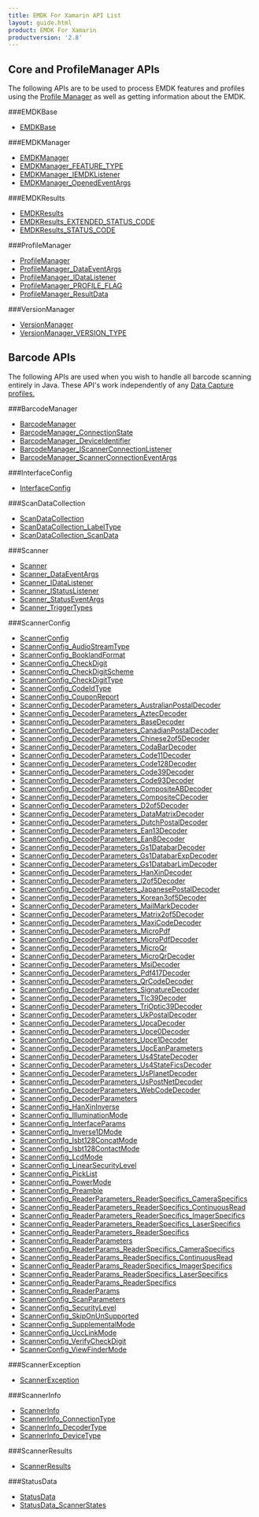 ```yaml
---
title: EMDK For Xamarin API List
layout: guide.html
product: EMDK For Xamarin
productversion: '2.8'
---
```


## Core and ProfileManager APIs
The following APIs are to be used to process EMDK features and profiles using the [Profile Manager](/emdk-for-xamarin/2-7/guide/profilemanager/about) as well as getting information about the EMDK.

###EMDKBase

* [EMDKBase](/emdk-for-xamarin/2-7/api/EMDKBase)


###EMDKManager

* [EMDKManager](/emdk-for-xamarin/2-7/api/EMDKManager)
* [EMDKManager_FEATURE_TYPE](/emdk-for-xamarin/2-7/api/EMDKManager_FEATURE_TYPE)
* [EMDKManager_IEMDKListener](/emdk-for-xamarin/2-7/api/EMDKManager_IEMDKListener)
* [EMDKManager_OpenedEventArgs](/emdk-for-xamarin/2-7/api/EMDKManager_OpenedEventArgs)


###EMDKResults

* [EMDKResults](/emdk-for-xamarin/2-7/api/EMDKResults)
* [EMDKResults_EXTENDED_STATUS_CODE](/emdk-for-xamarin/2-7/api/EMDKResults_EXTENDED_STATUS_CODE)
* [EMDKResults_STATUS_CODE](/emdk-for-xamarin/2-7/api/EMDKResults_STATUS_CODE)


###ProfileManager

* [ProfileManager](/emdk-for-xamarin/2-7/api/ProfileManager)
* [ProfileManager_DataEventArgs](/emdk-for-xamarin/2-7/api/ProfileManager_DataEventArgs)
* [ProfileManager_IDataListener](/emdk-for-xamarin/2-7/api/ProfileManager_IDataListener)
* [ProfileManager_PROFILE_FLAG](/emdk-for-xamarin/2-7/api/ProfileManager_PROFILE_FLAG)
* [ProfileManager_ResultData](/emdk-for-xamarin/2-7/api/ProfileManager_ResultData)


###VersionManager

* [VersionManager](/emdk-for-xamarin/2-7/api/VersionManager)
* [VersionManager_VERSION_TYPE](/emdk-for-xamarin/2-7/api/VersionManager_VERSION_TYPE)


## Barcode APIs
The following APIs are used when you wish to handle all barcode scanning entirely in Java. These API's work independently of any [Data Capture profiles.](/emdk-for-xamarin/2-7/mx/data-capture)


###BarcodeManager

* [BarcodeManager](/emdk-for-xamarin/2-7/api/BarcodeManager)
* [BarcodeManager_ConnectionState](/emdk-for-xamarin/2-7/api/BarcodeManager_ConnectionState)
* [BarcodeManager_DeviceIdentifier](/emdk-for-xamarin/2-7/api/BarcodeManager_DeviceIdentifier)
* [BarcodeManager_IScannerConnectionListener](/emdk-for-xamarin/2-7/api/BarcodeManager_IScannerConnectionListener)
* [BarcodeManager_ScannerConnectionEventArgs](/emdk-for-xamarin/2-7/api/BarcodeManager_ScannerConnectionEventArgs)


###InterfaceConfig

* [InterfaceConfig](/emdk-for-xamarin/2-7/api/InterfaceConfig)


###ScanDataCollection

* [ScanDataCollection](/emdk-for-xamarin/2-7/api/ScanDataCollection)
* [ScanDataCollection_LabelType](/emdk-for-xamarin/2-7/api/ScanDataCollection_LabelType)
* [ScanDataCollection_ScanData](/emdk-for-xamarin/2-7/api/ScanDataCollection_ScanData)


###Scanner

* [Scanner](/emdk-for-xamarin/2-7/api/Scanner)
* [Scanner_DataEventArgs](/emdk-for-xamarin/2-7/api/Scanner_DataEventArgs)
* [Scanner_IDataListener](/emdk-for-xamarin/2-7/api/Scanner_IDataListener)
* [Scanner_IStatusListener](/emdk-for-xamarin/2-7/api/Scanner_IStatusListener)
* [Scanner_StatusEventArgs](/emdk-for-xamarin/2-7/api/Scanner_StatusEventArgs)
* [Scanner_TriggerTypes](/emdk-for-xamarin/2-7/api/Scanner_TriggerTypes)


###ScannerConfig

* [ScannerConfig](/emdk-for-xamarin/2-7/api/ScannerConfig)
* [ScannerConfig_AudioStreamType](/emdk-for-xamarin/2-7/api/ScannerConfig_AudioStreamType)
* [ScannerConfig_BooklandFormat](/emdk-for-xamarin/2-7/api/ScannerConfig_BooklandFormat)
* [ScannerConfig_CheckDigit](/emdk-for-xamarin/2-7/api/ScannerConfig_CheckDigit)
* [ScannerConfig_CheckDigitScheme](/emdk-for-xamarin/2-7/api/ScannerConfig_CheckDigitScheme)
* [ScannerConfig_CheckDigitType](/emdk-for-xamarin/2-7/api/ScannerConfig_CheckDigitType)
* [ScannerConfig_CodeIdType](/emdk-for-xamarin/2-7/api/ScannerConfig_CodeIdType)
* [ScannerConfig_CouponReport](/emdk-for-xamarin/2-7/api/ScannerConfig_CouponReport)
* [ScannerConfig_DecoderParameters_AustralianPostalDecoder](/emdk-for-xamarin/2-7/api/ScannerConfig_DecoderParameters_AustralianPostalDecoder)
* [ScannerConfig_DecoderParameters_AztecDecoder](/emdk-for-xamarin/2-7/api/ScannerConfig_DecoderParameters_AztecDecoder)
* [ScannerConfig_DecoderParameters_BaseDecoder](/emdk-for-xamarin/2-7/api/ScannerConfig_DecoderParameters_BaseDecoder)
* [ScannerConfig_DecoderParameters_CanadianPostalDecoder](/emdk-for-xamarin/2-7/api/ScannerConfig_DecoderParameters_CanadianPostalDecoder)
* [ScannerConfig_DecoderParameters_Chinese2of5Decoder](/emdk-for-xamarin/2-7/api/ScannerConfig_DecoderParameters_Chinese2of5Decoder)
* [ScannerConfig_DecoderParameters_CodaBarDecoder](/emdk-for-xamarin/2-7/api/ScannerConfig_DecoderParameters_CodaBarDecoder)
* [ScannerConfig_DecoderParameters_Code11Decoder](/emdk-for-xamarin/2-7/api/ScannerConfig_DecoderParameters_Code11Decoder)
* [ScannerConfig_DecoderParameters_Code128Decoder](/emdk-for-xamarin/2-7/api/ScannerConfig_DecoderParameters_Code128Decoder)
* [ScannerConfig_DecoderParameters_Code39Decoder](/emdk-for-xamarin/2-7/api/ScannerConfig_DecoderParameters_Code39Decoder)
* [ScannerConfig_DecoderParameters_Code93Decoder](/emdk-for-xamarin/2-7/api/ScannerConfig_DecoderParameters_Code93Decoder)
* [ScannerConfig_DecoderParameters_CompositeABDecoder](/emdk-for-xamarin/2-7/api/ScannerConfig_DecoderParameters_CompositeABDecoder)
* [ScannerConfig_DecoderParameters_CompositeCDecoder](/emdk-for-xamarin/2-7/api/ScannerConfig_DecoderParameters_CompositeCDecoder)
* [ScannerConfig_DecoderParameters_D2of5Decoder](/emdk-for-xamarin/2-7/api/ScannerConfig_DecoderParameters_D2of5Decoder)
* [ScannerConfig_DecoderParameters_DataMatrixDecoder](/emdk-for-xamarin/2-7/api/ScannerConfig_DecoderParameters_DataMatrixDecoder)
* [ScannerConfig_DecoderParameters_DutchPostalDecoder](/emdk-for-xamarin/2-7/api/ScannerConfig_DecoderParameters_DutchPostalDecoder)
* [ScannerConfig_DecoderParameters_Ean13Decoder](/emdk-for-xamarin/2-7/api/ScannerConfig_DecoderParameters_Ean13Decoder)
* [ScannerConfig_DecoderParameters_Ean8Decoder](/emdk-for-xamarin/2-7/api/ScannerConfig_DecoderParameters_Ean8Decoder)
* [ScannerConfig_DecoderParameters_Gs1DatabarDecoder](/emdk-for-xamarin/2-7/api/ScannerConfig_DecoderParameters_Gs1DatabarDecoder)
* [ScannerConfig_DecoderParameters_Gs1DatabarExpDecoder](/emdk-for-xamarin/2-7/api/ScannerConfig_DecoderParameters_Gs1DatabarExpDecoder)
* [ScannerConfig_DecoderParameters_Gs1DatabarLimDecoder](/emdk-for-xamarin/2-7/api/ScannerConfig_DecoderParameters_Gs1DatabarLimDecoder)
* [ScannerConfig_DecoderParameters_HanXinDecoder](/emdk-for-xamarin/2-7/api/ScannerConfig_DecoderParameters_HanXinDecoder)
* [ScannerConfig_DecoderParameters_I2of5Decoder](/emdk-for-xamarin/2-7/api/ScannerConfig_DecoderParameters_I2of5Decoder)
* [ScannerConfig_DecoderParameters_JapanesePostalDecoder](/emdk-for-xamarin/2-7/api/ScannerConfig_DecoderParameters_JapanesePostalDecoder)
* [ScannerConfig_DecoderParameters_Korean3of5Decoder](/emdk-for-xamarin/2-7/api/ScannerConfig_DecoderParameters_Korean3of5Decoder)
* [ScannerConfig_DecoderParameters_MailMarkDecoder](/emdk-for-xamarin/2-7/api/ScannerConfig_DecoderParameters_MailMarkDecoder)
* [ScannerConfig_DecoderParameters_Matrix2of5Decoder](/emdk-for-xamarin/2-7/api/ScannerConfig_DecoderParameters_Matrix2of5Decoder)
* [ScannerConfig_DecoderParameters_MaxiCodeDecoder](/emdk-for-xamarin/2-7/api/ScannerConfig_DecoderParameters_MaxiCodeDecoder)
* [ScannerConfig_DecoderParameters_MicroPdf](/emdk-for-xamarin/2-7/api/ScannerConfig_DecoderParameters_MicroPdf)
* [ScannerConfig_DecoderParameters_MicroPdfDecoder](/emdk-for-xamarin/2-7/api/ScannerConfig_DecoderParameters_MicroPdfDecoder)
* [ScannerConfig_DecoderParameters_MicroQr](/emdk-for-xamarin/2-7/api/ScannerConfig_DecoderParameters_MicroQr)
* [ScannerConfig_DecoderParameters_MicroQrDecoder](/emdk-for-xamarin/2-7/api/ScannerConfig_DecoderParameters_MicroQrDecoder)
* [ScannerConfig_DecoderParameters_MsiDecoder](/emdk-for-xamarin/2-7/api/ScannerConfig_DecoderParameters_MsiDecoder)
* [ScannerConfig_DecoderParameters_Pdf417Decoder](/emdk-for-xamarin/2-7/api/ScannerConfig_DecoderParameters_Pdf417Decoder)
* [ScannerConfig_DecoderParameters_QrCodeDecoder](/emdk-for-xamarin/2-7/api/ScannerConfig_DecoderParameters_QrCodeDecoder)
* [ScannerConfig_DecoderParameters_SignatureDecoder](/emdk-for-xamarin/2-7/api/ScannerConfig_DecoderParameters_SignatureDecoder)
* [ScannerConfig_DecoderParameters_Tlc39Decoder](/emdk-for-xamarin/2-7/api/ScannerConfig_DecoderParameters_Tlc39Decoder)
* [ScannerConfig_DecoderParameters_TriOptic39Decoder](/emdk-for-xamarin/2-7/api/ScannerConfig_DecoderParameters_TriOptic39Decoder)
* [ScannerConfig_DecoderParameters_UkPostalDecoder](/emdk-for-xamarin/2-7/api/ScannerConfig_DecoderParameters_UkPostalDecoder)
* [ScannerConfig_DecoderParameters_UpcaDecoder](/emdk-for-xamarin/2-7/api/ScannerConfig_DecoderParameters_UpcaDecoder)
* [ScannerConfig_DecoderParameters_Upce0Decoder](/emdk-for-xamarin/2-7/api/ScannerConfig_DecoderParameters_Upce0Decoder)
* [ScannerConfig_DecoderParameters_Upce1Decoder](/emdk-for-xamarin/2-7/api/ScannerConfig_DecoderParameters_Upce1Decoder)
* [ScannerConfig_DecoderParameters_UpcEanParameters](/emdk-for-xamarin/2-7/api/ScannerConfig_DecoderParameters_UpcEanParameters)
* [ScannerConfig_DecoderParameters_Us4StateDecoder](/emdk-for-xamarin/2-7/api/ScannerConfig_DecoderParameters_Us4StateDecoder)
* [ScannerConfig_DecoderParameters_Us4StateFicsDecoder](/emdk-for-xamarin/2-7/api/ScannerConfig_DecoderParameters_Us4StateFicsDecoder)
* [ScannerConfig_DecoderParameters_UsPlanetDecoder](/emdk-for-xamarin/2-7/api/ScannerConfig_DecoderParameters_UsPlanetDecoder)
* [ScannerConfig_DecoderParameters_UsPostNetDecoder](/emdk-for-xamarin/2-7/api/ScannerConfig_DecoderParameters_UsPostNetDecoder)
* [ScannerConfig_DecoderParameters_WebCodeDecoder](/emdk-for-xamarin/2-7/api/ScannerConfig_DecoderParameters_WebCodeDecoder)
* [ScannerConfig_DecoderParameters](/emdk-for-xamarin/2-7/api/ScannerConfig_DecoderParameters)
* [ScannerConfig_HanXinInverse](/emdk-for-xamarin/2-7/api/ScannerConfig_HanXinInverse)
* [ScannerConfig_IlluminationMode](/emdk-for-xamarin/2-7/api/ScannerConfig_IlluminationMode)
* [ScannerConfig_InterfaceParams](/emdk-for-xamarin/2-7/api/ScannerConfig_InterfaceParams)
* [ScannerConfig_Inverse1DMode](/emdk-for-xamarin/2-7/api/ScannerConfig_Inverse1DMode)
* [ScannerConfig_Isbt128ConcatMode](/emdk-for-xamarin/2-7/api/ScannerConfig_Isbt128ConcatMode)
* [ScannerConfig_Isbt128ContactMode](/emdk-for-xamarin/2-7/api/ScannerConfig_Isbt128ContactMode)
* [ScannerConfig_LcdMode](/emdk-for-xamarin/2-7/api/ScannerConfig_LcdMode)
* [ScannerConfig_LinearSecurityLevel](/emdk-for-xamarin/2-7/api/ScannerConfig_LinearSecurityLevel)
* [ScannerConfig_PickList](/emdk-for-xamarin/2-7/api/ScannerConfig_PickList)
* [ScannerConfig_PowerMode](/emdk-for-xamarin/2-7/api/ScannerConfig_PowerMode)
* [ScannerConfig_Preamble](/emdk-for-xamarin/2-7/api/ScannerConfig_Preamble)
* [ScannerConfig_ReaderParameters_ReaderSpecifics_CameraSpecifics](/emdk-for-xamarin/2-7/api/ScannerConfig_ReaderParameters_ReaderSpecifics_CameraSpecifics)
* [ScannerConfig_ReaderParameters_ReaderSpecifics_ContinuousRead](/emdk-for-xamarin/2-7/api/ScannerConfig_ReaderParameters_ReaderSpecifics_ContinuousRead)
* [ScannerConfig_ReaderParameters_ReaderSpecifics_ImagerSpecifics](/emdk-for-xamarin/2-7/api/ScannerConfig_ReaderParameters_ReaderSpecifics_ImagerSpecifics)
* [ScannerConfig_ReaderParameters_ReaderSpecifics_LaserSpecifics](/emdk-for-xamarin/2-7/api/ScannerConfig_ReaderParameters_ReaderSpecifics_LaserSpecifics)
* [ScannerConfig_ReaderParameters_ReaderSpecifics](/emdk-for-xamarin/2-7/api/ScannerConfig_ReaderParameters_ReaderSpecifics)
* [ScannerConfig_ReaderParameters](/emdk-for-xamarin/2-7/api/ScannerConfig_ReaderParameters)
* [ScannerConfig_ReaderParams_ReaderSpecifics_CameraSpecifics](/emdk-for-xamarin/2-7/api/ScannerConfig_ReaderParams_ReaderSpecifics_CameraSpecifics)
* [ScannerConfig_ReaderParams_ReaderSpecifics_ContinuousRead](/emdk-for-xamarin/2-7/api/ScannerConfig_ReaderParams_ReaderSpecifics_ContinuousRead)
* [ScannerConfig_ReaderParams_ReaderSpecifics_ImagerSpecifics](/emdk-for-xamarin/2-7/api/ScannerConfig_ReaderParams_ReaderSpecifics_ImagerSpecifics)
* [ScannerConfig_ReaderParams_ReaderSpecifics_LaserSpecifics](/emdk-for-xamarin/2-7/api/ScannerConfig_ReaderParams_ReaderSpecifics_LaserSpecifics)
* [ScannerConfig_ReaderParams_ReaderSpecifics](/emdk-for-xamarin/2-7/api/ScannerConfig_ReaderParams_ReaderSpecifics)
* [ScannerConfig_ReaderParams](/emdk-for-xamarin/2-7/api/ScannerConfig_ReaderParams)
* [ScannerConfig_ScanParameters](/emdk-for-xamarin/2-7/api/ScannerConfig_ScanParameters)
* [ScannerConfig_SecurityLevel](/emdk-for-xamarin/2-7/api/ScannerConfig_SecurityLevel)
* [ScannerConfig_SkipOnUnSupported](/emdk-for-xamarin/2-7/api/ScannerConfig_SkipOnUnSupported)
* [ScannerConfig_SupplementalMode](/emdk-for-xamarin/2-7/api/ScannerConfig_SupplementalMode)
* [ScannerConfig_UccLinkMode](/emdk-for-xamarin/2-7/api/ScannerConfig_UccLinkMode)
* [ScannerConfig_VerifyCheckDigit](/emdk-for-xamarin/2-7/api/ScannerConfig_VerifyCheckDigit)
* [ScannerConfig_ViewFinderMode](/emdk-for-xamarin/2-7/api/ScannerConfig_ViewFinderMode)


###ScannerException

* [ScannerException](/emdk-for-xamarin/2-7/api/ScannerException)


###ScannerInfo

* [ScannerInfo](/emdk-for-xamarin/2-7/api/ScannerInfo)
* [ScannerInfo_ConnectionType](/emdk-for-xamarin/2-7/api/ScannerInfo_ConnectionType)
* [ScannerInfo_DecoderType](/emdk-for-xamarin/2-7/api/ScannerInfo_DecoderType)
* [ScannerInfo_DeviceType](/emdk-for-xamarin/2-7/api/ScannerInfo_DeviceType)


###ScannerResults

* [ScannerResults](/emdk-for-xamarin/2-7/api/ScannerResults)


###StatusData

* [StatusData](/emdk-for-xamarin/2-7/api/StatusData)
* [StatusData_ScannerStates](/emdk-for-xamarin/2-7/api/StatusData_ScannerStates)






















